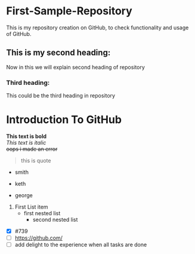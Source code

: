 # First-Sample-Repository 
This is my repository creation on GitHub, to check functionality and usage of GitHub.
## This is my second heading:
Now in this we will explain second heading of repository
### Third heading:
This could be the third heading in repository
# Introduction To GitHub
**This text is bold**\
*This text is italic*\
~~oops i made an error~~
> this is quote
* smith
+ keth
- george
1. First List item
   - first nested list
     - second nested list
- [x] #739
- [ ] https://github.com/
- [ ] add delight to the experience when all tasks are done
